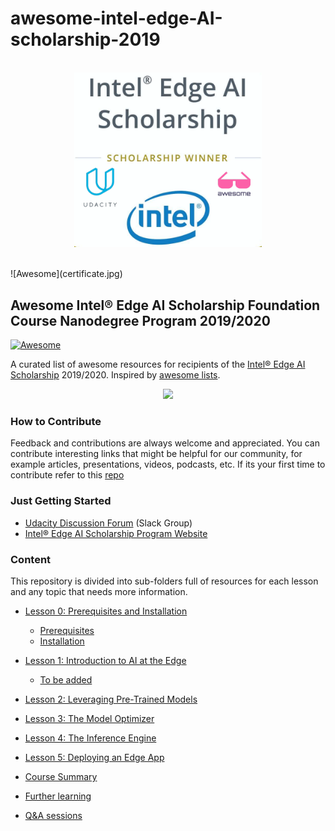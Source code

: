 # awesome-intel-edge-AI-scholarship-2019
<p align="center">
  <br>
  <img width="300" src="./logo.png" alt="logo of repository">
  <br>
  <br>
</p>
![Awesome](certificate.jpg)

## Awesome Intel® Edge AI Scholarship Foundation Course Nanodegree Program 2019/2020
[![Awesome](https://awesome.re/badge.svg)](https://awesome.re)
 
A curated list of awesome resources for recipients of the [Intel® Edge AI Scholarship](https://classroom.udacity.com/nanodegrees/nd132) 2019/2020.
Inspired by [awesome lists](https://github.com/sindresorhus/awesome).


<p align="center">
  <img src="https://user-images.githubusercontent.com/16764177/71134609-93529600-2207-11ea-8efb-6b4f3e280bfa.png">
</p>


### How to Contribute

Feedback and contributions are always welcome and appreciated.
You can contribute interesting links that might be helpful for our community, for example articles, presentations, videos, podcasts, etc.
If its your first time to contribute refer to this [repo](https://github.com/firstcontributions/first-contributions)

### Just Getting Started

- [Udacity Discussion Forum](https://slackin.udacity.com/inteledgeaichallenge) (Slack Group)
- [Intel® Edge AI Scholarship Program Website](https://sites.google.com/udacity.com/intel-edge-ai-scholarship)

### Content

This repository is divided into sub-folders full of resources for each lesson and any topic that needs more information.

* [Lesson 0: Prerequisites and Installation](00.Prerequisites-and-Installation)
  * [Prerequisites](00.Prerequisites-and-Installation/Prerequisites.md)
  * [Installation](00.Prerequisites-and-Installation/Installation.md)
* [Lesson 1: Introduction to AI at the Edge](01.Introduction-to-AI-at-the-Edge/README.md)
  * [To be added]()
* [Lesson 2: Leveraging Pre-Trained Models](02.Leveraging-Pre-Trained-Models/README.md)
  
* [Lesson 3: The Model Optimizer](03.The-Model-Optimizer/README.md)
* [Lesson 4: The Inference Engine](04.The-Inference-Engine/README.md)
* [Lesson 5: Deploying an Edge App](05.Deploying-an-Edge-App/README.md)
* [Course Summary](courseSummary/README.md)
* [Further learning](furtherLearning/README.md)
* [Q&A sessions](Q&A-sessions/README.md)







